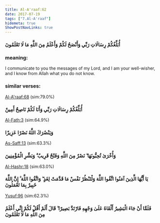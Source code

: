 ```yaml
---
title: Al-A'raaf:62
date: 2017-07-19
tags: ["7.Al-A'raaf"]
hidemeta: true 
ShowPostNavLinks: true 
---
```

### أُبَلِّغُكُمْ رِسَالَاتِ رَبِّي وَأَنْصَحُ لَكُمْ وَأَعْلَمُ مِنَ اللَّهِ مَا لَا تَعْلَمُونَ
### meaning: 
I communicate to you the messages of my Lord, and I am your well-wisher, and I know from Allah what you do not know.
### similar verses: 

[Al-A'raaf:68](/7/68) (sim:79.0%)

### أُبَلِّغُكُمْ رِسَالَاتِ رَبِّي وَأَنَا لَكُمْ نَاصِحٌ أَمِينٌ

[Al-Fath:3](/48/3) (sim:64.9%)

### وَيَنْصُرَكَ اللَّهُ نَصْرًا عَزِيزًا

[As-Saff:13](/61/13) (sim:63.3%)

### وَأُخْرَىٰ تُحِبُّونَهَا ۖ نَصْرٌ مِنَ اللَّهِ وَفَتْحٌ قَرِيبٌ ۗ وَبَشِّرِ الْمُؤْمِنِينَ

[Al-Hashr:18](/59/18) (sim:63.0%)

### يَا أَيُّهَا الَّذِينَ آمَنُوا اتَّقُوا اللَّهَ وَلْتَنْظُرْ نَفْسٌ مَا قَدَّمَتْ لِغَدٍ ۖ وَاتَّقُوا اللَّهَ ۚ إِنَّ اللَّهَ خَبِيرٌ بِمَا تَعْمَلُونَ

[Yusuf:96](/12/96) (sim:62.3%)

### فَلَمَّا أَنْ جَاءَ الْبَشِيرُ أَلْقَاهُ عَلَىٰ وَجْهِهِ فَارْتَدَّ بَصِيرًا ۖ قَالَ أَلَمْ أَقُلْ لَكُمْ إِنِّي أَعْلَمُ مِنَ اللَّهِ مَا لَا تَعْلَمُونَ
